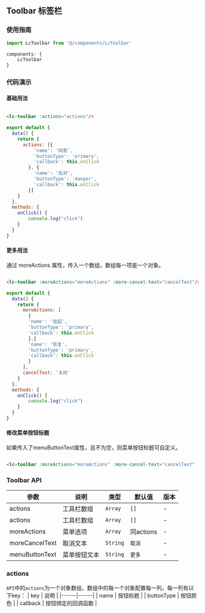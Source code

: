 ## Toolbar 标签栏

### 使用指南
``` javascript
import LcToolbar from '@/components/LcToolbar'

components: {
    LcToolbar
}
```

### 代码演示

#### 基础用法


```html

<lc-toolbar :actions="actions"/>

```

```javascript
export default {
  data() {
    return {
      actions: [{
          'name': '同意',
          'buttonType': 'primary',
          'callback': this.onClick
        }, {
          'name': '反对',
          'buttonType': 'danger',
          'callback': this.onClick
        }]
    }
  },
  methods: {
    onClick() {
        console.log("click")
    }
  }
}
```


#### 更多用法
通过 moreActions 属性，传入一个数组，数组每一项是一个对象。

```html

<lc-toolbar :moreActions="moreActions" :more-cancel-text="cancelText"/>

```

```javascript
export default {
  data() {
    return {
      moreActions: [
        {
        'name': '挂起',
        'buttonType': 'primary',
        'callback': this.onClick
        },{
        'name': '恢复',
        'buttonType': 'primary',
        'callback': this.onClick
        }
      ],  
      cancelText: '关闭'
    }
  },
  methods: {
    onClick() {
        console.log("click")
    }
  }
}
```
#### 修改菜单按钮标题
如果传入了menuButtonText属性，且不为空，则菜单按钮标题可自定义。

```html

<lc-toolbar :moreActions="moreActions" :more-cancel-text="cancelText" :menu-button-text="附加菜单"/>

```


### Toolbar API

| 参数 | 说明 | 类型 | 默认值 | 版本 |
|------|------|------|-------|------|
| actions | 工具栏数组 | `Array` | `[]`| - |
| actions | 工具栏数组 | `Array` | `[]`| - |
| moreActions | 菜单选项 | `Array` |同actions | - |
| moreCancelText | 取消文本 | `String` |`取消`| - |
| menuButtonText | 菜单按钮文本 | `String` |  `更多`|- |


### actions
`API`中的`actions`为一个对象数组，数组中的每一个对象配置每一列，每一列有以下key：
| key  | 说明 | 
|------|------|
| name | 按钮标题 |
| buttonType | 按钮颜色 |
| callback | 按钮绑定的回调函数 |